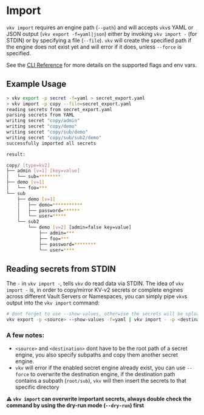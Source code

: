 # Import

`vkv import` requires an engine path (`--path`) and will accepts `vkv`s YAML or JSON output (`vkv export -f=yaml|json`) either by invoking `vkv import -` (for STDIN) or by specifying a file (`--file`). `vkv` will create the specified path if the engine does not exist yet and will error if it does, unless `--force` is specified. 

See the [CLI Reference](https://github.com/FalcoSuessgott/vkv/cmd/vkv_import/) for more details on the supported flags and env vars.

## Example Usage
```bash
> vkv export -p secret -f=yaml > secret_export.yaml
> vkv import -p copy --file=secret_export.yaml
reading secrets from secret_export.yaml
parsing secrets from YAML
writing secret "copy/admin" 
writing secret "copy/demo" 
writing secret "copy/sub/demo" 
writing secret "copy/sub/sub2/demo" 
successfully imported all secrets

result:

copy/ [type=kv2]
├── admin [v=1] [key=value]
│   └── sub=********
├── demo [v=1]
│   └── foo=***
└── sub
    ├── demo [v=1]
    │   ├── demo=***********
    │   ├── password=******
    │   └── user=*****
    └── sub2
        └── demo [v=2] [admin=false key=value]
            ├── admin=***
            ├── foo=***
            ├── password=********
            └── user=****
```

## Reading secrets from STDIN 

The `-` in `vkv import -`, tells `vkv` do read data via STDIN. The idea of `vkv import -` is, in order to copy/mirror KV-v2 secrets or complete engines across different Vault Servers or Namespaces, you can simply pipe 
`vkv`s output into the `vkv import` command:

```bash
# dont forget to use --show-values, otherwise the secrets will be uploaded masked.
vkv export -p <source> --show-values -f=yaml | vkv import - -p <destination>
```

### A few notes:
* `<source>` and `<destination>` dont have to be the root path of a secret engine, you also specify subpaths and copy them another secret engine.
* `vkv` will error if the enabled secret engine already exist, you can use `--force` to overwrite the destination engine, if the destination path contains a subpath (`root/sub`), `vkv` will then insert the secrets to that specific directory

**⚠️ `vkv import` can overwrite important secrets, always double check the command by using the dry-run mode (`--dry-run`) first**
